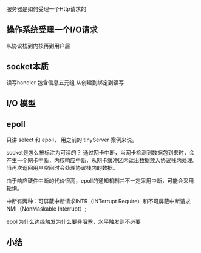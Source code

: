 服务器是如何受理一个Http请求的

操作系统受理一个I/O请求
-------------
从协议栈到内核再到用户层

socket本质
--------
读写handler
包含信息五元组
从创建到绑定到读写

I/O 模型
------

epoll
---
只讲 select 和 epoll， 用之前的 tinyServer 案例来说。

socket是怎么被标注为可读的？
通过网卡中断，当网卡检测到数据包到来时，会产生一个网卡中断，内核响应中断，从网卡缓冲区内读出数据放入协议栈内处理。当再次返回用户空间时会处理协议栈内的数据。

由于响应硬件中断的代价很高，epoll的通知机制并不一定采用中断，可能会采用轮询。

中断有两种：可屏蔽中断请求INTR（INTerrupt Require）和不可屏蔽中断请求NMI（NonMaskable Interrupt）;

epoll为什么边缘触发为什么要非阻塞，水平触发则不必要

小结
---